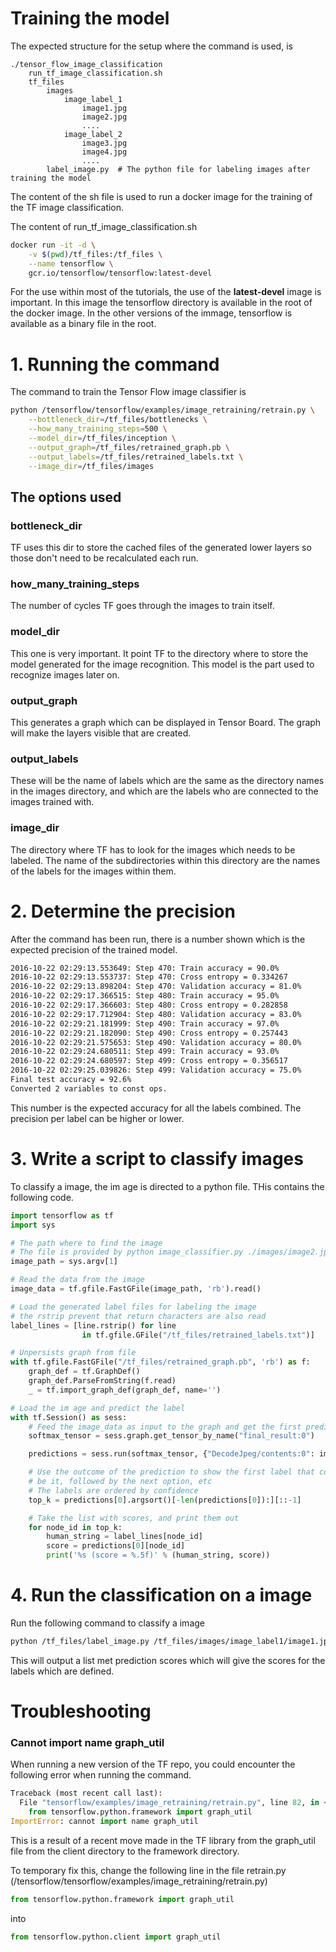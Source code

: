 Training the model
==================

The expected structure for the setup where the command is used, is

```
./tensor_flow_image_classification
    run_tf_image_classification.sh
    tf_files
        images
            image_label_1
                image1.jpg
                image2.jpg
                ....
            image_label_2
                image3.jpg
                image4.jpg
                ....
        label_image.py  # The python file for labeling images after training the model
```

The content of the sh file is used to run a docker image for the training
of the TF image classification.

The content of run_tf_image_classification.sh

```bash
docker run -it -d \
    -v $(pwd)/tf_files:/tf_files \
    --name tensorflow \
    gcr.io/tensorflow/tensorflow:latest-devel
```

For the use within most of the tutorials, the use of the **latest-devel** image is
important. In this image the tensorflow directory is available in the root of the
docker image. In the other versions of the immage, tensorflow is available as a
binary file in the root.

# 1. Running the command

The command to train the Tensor Flow image classifier is

```bash
python /tensorflow/tensorflow/examples/image_retraining/retrain.py \
    --bottleneck_dir=/tf_files/bottlenecks \
    --how_many_training_steps=500 \
    --model_dir=/tf_files/inception \
    --output_graph=/tf_files/retrained_graph.pb \
    --output_labels=/tf_files/retrained_labels.txt \
    --image_dir=/tf_files/images
```

## The options used

### bottleneck_dir

TF uses this dir to store the cached files of the generated
lower layers so those don't need to be recalculated each run.

### how_many_training_steps

The number of cycles TF goes through the images to train itself.

### model_dir

This one is very important. It point TF to the directory where to
store the model generated for the image recognition. This model is
the part used to recognize images later on.

### output_graph

This generates a graph which can be displayed in Tensor Board. The
graph will make the layers visible that are created.

### output_labels

These will be the name of labels which are the same as the directory names
in the images directory, and which are the labels who are connected to
the images trained with.

### image_dir

The directory where TF has to look for the images which needs to be labeled.
The name of the subdirectories within this directory are the names of the
labels for the images within them.

# 2. Determine the precision

After the command has been run, there is a number shown which is the expected
precision of the trained model.

```bash
2016-10-22 02:29:13.553649: Step 470: Train accuracy = 90.0%
2016-10-22 02:29:13.553737: Step 470: Cross entropy = 0.334267
2016-10-22 02:29:13.898204: Step 470: Validation accuracy = 81.0%
2016-10-22 02:29:17.366515: Step 480: Train accuracy = 95.0%
2016-10-22 02:29:17.366603: Step 480: Cross entropy = 0.282858
2016-10-22 02:29:17.712904: Step 480: Validation accuracy = 83.0%
2016-10-22 02:29:21.181999: Step 490: Train accuracy = 97.0%
2016-10-22 02:29:21.182090: Step 490: Cross entropy = 0.257443
2016-10-22 02:29:21.575653: Step 490: Validation accuracy = 80.0%
2016-10-22 02:29:24.680511: Step 499: Train accuracy = 93.0%
2016-10-22 02:29:24.680597: Step 499: Cross entropy = 0.356517
2016-10-22 02:29:25.039826: Step 499: Validation accuracy = 75.0%
Final test accuracy = 92.6%
Converted 2 variables to const ops.
```

This number is the expected accuracy for all the labels combined. The
precision per label can be higher or lower.

# 3. Write a script to classify images

To classify a image, the im age is directed to a python file. THis contains
the following code.

```python
import tensorflow as tf
import sys

# The path where to find the image
# The file is provided by python image_classifier.py ./images/image2.jpg
image_path = sys.argv[1]

# Read the data from the image
image_data = tf.gfile.FastGFile(image_path, 'rb').read()

# Load the generated label files for labeling the image
# the rstrip prevent that return characters are also read
label_lines = [line.rstrip() for line
                in tf.gfile.GFile("/tf_files/retrained_labels.txt")]

# Unpersists graph from file
with tf.gfile.FastGFile("/tf_files/retrained_graph.pb", 'rb') as f:
    graph_def = tf.GraphDef()
    graph_def.ParseFromString(f.read)
    _ = tf.import_graph_def(graph_def, name='')

# Load the im age and predict the label
with tf.Session() as sess:
    # Feed the image_data as input to the graph and get the first prediction
    softmax_tensor = sess.graph.get_tensor_by_name("final_result:0")

    predictions = sess.run(softmax_tensor, {"DecodeJpeg/contents:0": image_detail}

    # Use the outcome of the prediction to show the first label that could
    # be it, followed by the next option, etc
    # The labels are ordered by confidence
    top_k = predictions[0].argsort()[-len(predictions[0]):][::-1]

    # Take the list with scores, and print them out
    for node_id in top_k:
        human_string = label_lines[node_id]
        score = predictions[0][node_id]
        print('%s (score = %.5f)' % (human_string, score))
```

# 4. Run the classification on a image

Run the following command to classify a image

```bash
python /tf_files/label_image.py /tf_files/images/image_label1/image1.jpg
```

This will output a list met prediction scores which will give the scores for
the labels which are defined.

# Troubleshooting

### Cannot import name graph_util

When running a new version of the TF repo, you could encounter the following
error when running the command.

```python
Traceback (most recent call last):
  File "tensorflow/examples/image_retraining/retrain.py", line 82, in <module>
    from tensorflow.python.framework import graph_util
ImportError: cannot import name graph_util
```

This is a result of a recent move made in the TF library from the graph_util
file from the client directory to the framework directory.

To temporary fix this, change the following line in the file retrain.py
(/tensorflow/tensorflow/examples/image_retraining/retrain.py)

```python
from tensorflow.python.framework import graph_util
```

into

```python
from tensorflow.python.client import graph_util
```